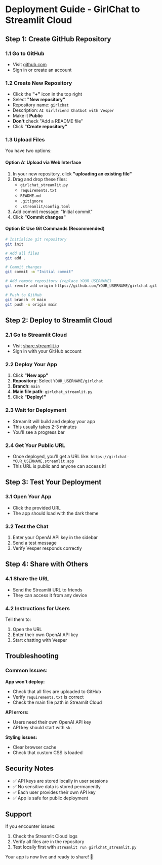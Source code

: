 # Deployment Guide - GirlChat to Streamlit Cloud

## Step 1: Create GitHub Repository

### 1.1 Go to GitHub
- Visit [github.com](https://github.com)
- Sign in or create an account

### 1.2 Create New Repository
- Click the **"+"** icon in the top right
- Select **"New repository"**
- Repository name: `girlchat`
- Description: `AI Girlfriend Chatbot with Vesper`
- Make it **Public**
- **Don't** check "Add a README file"
- Click **"Create repository"**

### 1.3 Upload Files
You have two options:

#### Option A: Upload via Web Interface
1. In your new repository, click **"uploading an existing file"**
2. Drag and drop these files:
   - `girlchat_streamlit.py`
   - `requirements.txt`
   - `README.md`
   - `.gitignore`
   - `.streamlit/config.toml`
3. Add commit message: "Initial commit"
4. Click **"Commit changes"**

#### Option B: Use Git Commands (Recommended)
```bash
# Initialize git repository
git init

# Add all files
git add .

# Commit changes
git commit -m "Initial commit"

# Add remote repository (replace YOUR_USERNAME)
git remote add origin https://github.com/YOUR_USERNAME/girlchat.git

# Push to GitHub
git branch -M main
git push -u origin main
```

## Step 2: Deploy to Streamlit Cloud

### 2.1 Go to Streamlit Cloud
- Visit [share.streamlit.io](https://share.streamlit.io)
- Sign in with your GitHub account

### 2.2 Deploy Your App
1. Click **"New app"**
2. **Repository**: Select `YOUR_USERNAME/girlchat`
3. **Branch**: `main`
4. **Main file path**: `girlchat_streamlit.py`
5. Click **"Deploy!"**

### 2.3 Wait for Deployment
- Streamlit will build and deploy your app
- This usually takes 2-3 minutes
- You'll see a progress bar

### 2.4 Get Your Public URL
- Once deployed, you'll get a URL like:
  `https://girlchat-YOUR_USERNAME.streamlit.app`
- This URL is public and anyone can access it!

## Step 3: Test Your Deployment

### 3.1 Open Your App
- Click the provided URL
- The app should load with the dark theme

### 3.2 Test the Chat
1. Enter your OpenAI API key in the sidebar
2. Send a test message
3. Verify Vesper responds correctly

## Step 4: Share with Others

### 4.1 Share the URL
- Send the Streamlit URL to friends
- They can access it from any device

### 4.2 Instructions for Users
Tell them to:
1. Open the URL
2. Enter their own OpenAI API key
3. Start chatting with Vesper

## Troubleshooting

### Common Issues:

**App won't deploy:**
- Check that all files are uploaded to GitHub
- Verify `requirements.txt` is correct
- Check the main file path in Streamlit Cloud

**API errors:**
- Users need their own OpenAI API key
- API key should start with `sk-`

**Styling issues:**
- Clear browser cache
- Check that custom CSS is loaded

## Security Notes

- ✅ API keys are stored locally in user sessions
- ✅ No sensitive data is stored permanently
- ✅ Each user provides their own API key
- ✅ App is safe for public deployment

## Support

If you encounter issues:
1. Check the Streamlit Cloud logs
2. Verify all files are in the repository
3. Test locally first with `streamlit run girlchat_streamlit.py`

Your app is now live and ready to share! 🎉 